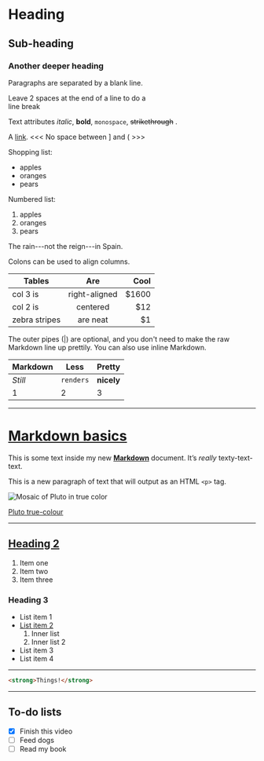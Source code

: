 Heading
=======

Sub-heading
-----------

### Another deeper heading

Paragraphs are separated
by a blank line.

Leave 2 spaces at the end of a line to do a  
line break

Text attributes *italic*, **bold**,
`monospace`, ~~strikethrough~~ .

A [link](http://example.com).
 <<<   No space between ] and (  >>>

Shopping list:

   * apples
   * oranges
   * pears

Numbered list:

   1. apples
   2. oranges
   3. pears

The rain---not the reign---in
 Spain.

Colons can be used to align columns.

| Tables        | Are           | Cool  |
| ------------- |:-------------:| -----:|
| col 3 is      | right-aligned | $1600 |
| col 2 is      | centered      |   $12 |
| zebra stripes | are neat      |    $1 |

The outer pipes (|) are optional, and you don't need to make the raw Markdown line up prettily. You can also use inline Markdown.

Markdown | Less | Pretty
--- | --- | ---
*Still* | `renders` | **nicely**
1 | 2 | 3

---

# [Markdown basics](https://github.com/acgd-learn-the-web/markdown-code)

This is some text inside my new **[Markdown](https://daringfireball.net/projects/markdown/)** document. It’s *really* texty-text-text.

This is a new paragraph of text that will output as an HTML `<p>` tag.

![Mosaic of Pluto in true color](https://www.nasa.gov/sites/default/files/thumbnails/image/global-mosaic-of-pluto-in-true-color.jpg)

[Pluto true-colour](https://www.nasa.gov/image-feature/global-mosaic-of-pluto-in-true-color)

---

## [Heading 2](#heading-3)

1. Item one
2. Item two
3. Item three

### Heading 3

- List item 1
- [List item 2](https://duckduckgo.com)
	1. Inner list
	2. Inner list 2
- List item 3
- List item 4

---

```html
<strong>Things!</strong>
```

---

## To-do lists

- [x] Finish this video
- [ ] Feed dogs
- [ ] Read my book
